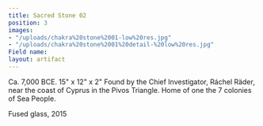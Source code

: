 ```yaml
---
title: Sacred Stone 02
position: 3
images:
- "/uploads/chakra%20stone%2001-low%20res.jpg"
- "/uploads/chakra%20stone%2001%20detail-%20low%20res.jpg"
Field name: 
layout: artifact
---
```


Ca. 7,000 BCE.
15" x 12" x 2"
Found by the Chief Investigator, Ráchel Räder, near the coast of Cyprus in the Pivos Triangle. Home of one the 7 colonies of Sea People.

Fused glass, 2015
